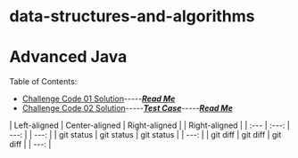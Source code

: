 # data-structures-and-algorithms
# Advanced Java

Table of Contents:
- [Challenge Code 01 Solution](https://github.com/AyaaBe95/data-structures-and-algorithms401/blob/main/app/src/main/java/data/structures/and/algorithms401/reverseArray.java)-----[***Read Me***](https://github.com/AyaaBe95/data-structures-and-algorithms401/blob/main/readme/reverseArray.md)
- [Challenge Code 02 Solution](https://github.com/AyaaBe95/data-structures-and-algorithms401/blob/main/app/src/main/java/data/structures/and/algorithms401/shiftArray.java)-----[***Test Case***](https://github.com/AyaaBe95/data-structures-and-algorithms401/blob/main/app/src/test/java/data/structures/and/algorithms401/Library.java)-----[***Read Me***](https://github.com/AyaaBe95/data-structures-and-algorithms401/blob/main/readme/shiftArray.md)


| Left-aligned | Center-aligned | Right-aligned | | Right-aligned |
| :---         |     :---:      |          ---: | |          ---: |
| git status   | git status     | git status    | |          ---: |
| git diff     | git diff       | git diff      | |          ---: |

